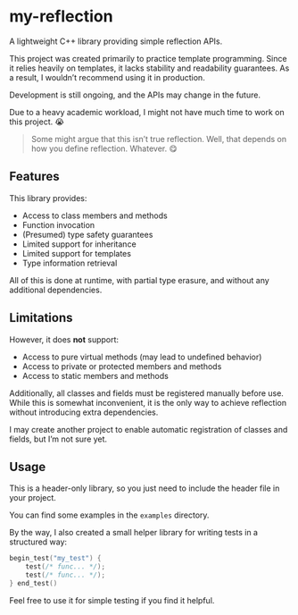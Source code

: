 # my-reflection

A lightweight C++ library providing simple reflection APIs.

This project was created primarily to practice template programming. Since it relies heavily on templates, it lacks stability and readability guarantees. As a result, I wouldn’t recommend using it in production.

Development is still ongoing, and the APIs may change in the future.

Due to a heavy academic workload, I might not have much time to work on this project. 😭

>
> Some might argue that this isn’t true reflection.
> Well, that depends on how you define reflection.
> Whatever. 😋
>

## Features

This library provides:

* Access to class members and methods
* Function invocation
* (Presumed) type safety guarantees
* Limited support for inheritance
* Limited support for templates
* Type information retrieval

All of this is done at runtime, with partial type erasure, and without any additional dependencies.

## Limitations

However, it does **not** support:

* Access to pure virtual methods (may lead to undefined behavior)
* Access to private or protected members and methods
* Access to static members and methods

Additionally, all classes and fields must be registered manually before use. While this is somewhat inconvenient, it is the only way to achieve reflection without introducing extra dependencies.

I may create another project to enable automatic registration of classes and fields, but I’m not sure yet.

## Usage

This is a header-only library, so you just need to include the header file in your project.

You can find some examples in the `examples` directory.

By the way, I also created a small helper library for writing tests in a structured way:

```c++
begin_test("my_test") {
    test(/* func... */);
    test(/* func... */);
} end_test()
```

Feel free to use it for simple testing if you find it helpful.

